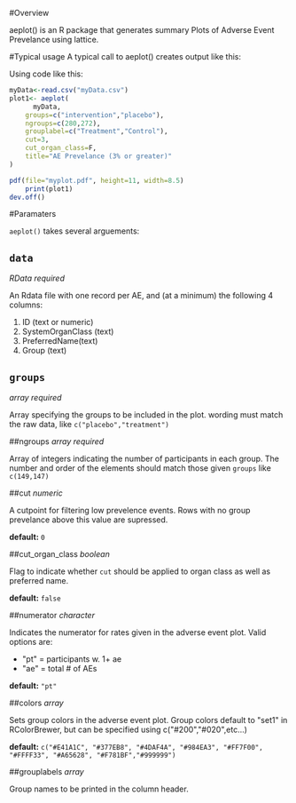 #Overview

aeplot() is an R package that generates summary Plots of Adverse Event Prevelance using lattice.

#Typical usage
A typical call to aeplot() creates output like this: 

Using code like this: 

```R
myData<-read.csv("myData.csv")
plot1<- aeplot(
 	  myData,                        
    groups=c("intervention","placebo"),
    ngroups=c(280,272),                     
    grouplabel=c("Treatment","Control"),                                
    cut=3,
    cut_organ_class=F,
    title="AE Prevelance (3% or greater)"
)    

pdf(file="myplot.pdf", height=11, width=8.5)
    print(plot1)
dev.off()
```

#Paramaters

`aeplot()` takes several arguements:

## `data`
*RData* _required_

An Rdata file with one record per AE, and (at a minimum) the following 4 columns:
 1. ID (text or numeric)
 2. SystemOrganClass (text)
 3. PreferredName(text)
 4. Group (text)

## `groups` 
*array* _required_   

Array specifying the groups to be included in the plot. wording must match the raw data,  like `c("placebo","treatment")`

##ngroups 
*array* _required_

 Array of integers indicating the number of participants in each group. The number and order of the elements should match those given `groups` like `c(149,147)`

##cut 
*numeric* 

A cutpoint for filtering low prevelence events. Rows with no group prevelance above this value are supressed. 

**default:** `0`

##cut_organ_class
*boolean*

Flag to indicate whether `cut` should be applied to organ class as well as preferred name.

**default:** `false`

##numerator
*character*

Indicates the numerator for rates given in the adverse event plot. Valid options are: 

- "pt" = participants w. 1+ ae 
- "ae" = total # of AEs

**default:** `"pt"`

##colors 
*array*

Sets group colors in the adverse event plot. Group colors default to "set1" in RColorBrewer, but can be specified using c("#200","#020",etc...)

**default:** `c("#E41A1C", "#377EB8", "#4DAF4A", "#984EA3", "#FF7F00", "#FFFF33", "#A65628", "#F781BF","#999999")`

##grouplabels 
*array*

Group names to be printed in the column header.

        

